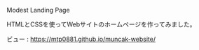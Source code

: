 Modest Landing Page

HTMLとCSSを使ってWebサイトのホームページを作ってみました。

ビュー : https://mtp0881.github.io/muncak-website/
